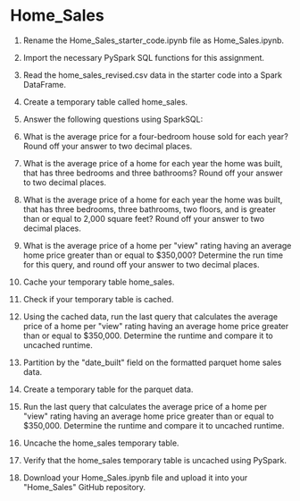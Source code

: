 # Home_Sales

1. Rename the Home_Sales_starter_code.ipynb file as Home_Sales.ipynb.

2. Import the necessary PySpark SQL functions for this assignment.

3. Read the home_sales_revised.csv data in the starter code into a Spark DataFrame.

4. Create a temporary table called home_sales.

5. Answer the following questions using SparkSQL:

6. What is the average price for a four-bedroom house sold for each year? Round off your answer to two decimal places.

7. What is the average price of a home for each year the home was built, that has three bedrooms and three bathrooms? Round off your answer to two decimal places.

8. What is the average price of a home for each year the home was built, that has three bedrooms, three bathrooms, two floors, and is greater than or equal to 2,000 square feet? Round off your answer to two decimal places.

9. What is the average price of a home per "view" rating having an average home price greater than or equal to $350,000? Determine the run time for this query, and round off your answer to two decimal places.

10. Cache your temporary table home_sales.

11. Check if your temporary table is cached.

12. Using the cached data, run the last query that calculates the average price of a home per "view" rating having an average home price greater than or equal to $350,000. Determine the runtime and compare it to uncached runtime.

13. Partition by the "date_built" field on the formatted parquet home sales data.

14. Create a temporary table for the parquet data.

15. Run the last query that calculates the average price of a home per "view" rating having an average home price greater than or equal to $350,000. Determine the runtime and compare it to uncached runtime.

16. Uncache the home_sales temporary table.

17. Verify that the home_sales temporary table is uncached using PySpark.

18. Download your Home_Sales.ipynb file and upload it into your "Home_Sales" GitHub repository.